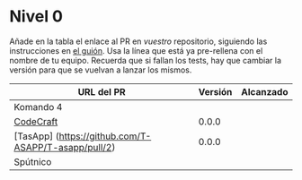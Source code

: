 # Nivel 0

Añade en la tabla el enlace al PR en *vuestro* repositorio, siguiendo las
instrucciones en [el guión](http://jj.github.io/MPDA-IS/doc/0.Repositorio). Usa
la línea que está ya pre-rellena con el nombre de tu equipo. Recuerda que si
fallan los tests, hay que cambiar la versión para que se vuelvan a lanzar los
mismos.

| URL del PR | Versión | Alcanzado |
|------------|---------|-----------|
| Komando 4  |         |           |
| [CodeCraft](https://github.com/Codecr-ft/TurnoGen/pull/1)  |     0.0.0    |           |
| [TasApp] (https://github.com/T-ASAPP/T-asapp/pull/2)    | 0.0.0        |           |
| Spútnico   |         |           |
